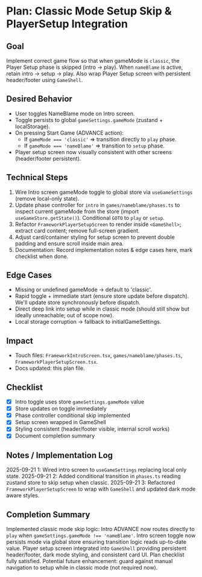 # Plan: Classic Mode Setup Skip & PlayerSetup Integration

## Goal
Implement correct game flow so that when gameMode is `classic`, the Player Setup phase is skipped (intro -> play). When `nameBlame` is active, retain intro -> setup -> play. Also wrap Player Setup screen with persistent header/footer using `GameShell`.

## Desired Behavior
- User toggles NameBlame mode on Intro screen.
- Toggle persists to global `gameSettings.gameMode` (zustand + localStorage).
- On pressing Start Game (ADVANCE action):
  - If `gameMode === 'classic'` => transition directly to `play` phase.
  - If `gameMode === 'nameBlame'` => transition to `setup` phase.
- Player setup screen now visually consistent with other screens (header/footer persistent).

## Technical Steps
1. Wire Intro screen gameMode toggle to global store via `useGameSettings` (remove local-only state).
2. Update phase controller for `intro` in `games/nameblame/phases.ts` to inspect current gameMode from the store (import `useGameStore.getState()`). Conditional `GOTO` to `play` or `setup`.
3. Refactor `FrameworkPlayerSetupScreen` to render inside `<GameShell>`; extract card content; remove full-screen gradient.
4. Adjust card/container styling for setup screen to prevent double padding and ensure scroll inside main area.
5. Documentation: Record implementation notes & edge cases here, mark checklist when done.

## Edge Cases
- Missing or undefined gameMode -> default to 'classic'.
- Rapid toggle + immediate start (ensure store update before dispatch). We'll update store synchronously before dispatch.
- Direct deep link into setup while in classic mode (should still show but ideally unreachable; out of scope now).
- Local storage corruption -> fallback to initialGameSettings.

## Impact
- Touch files: `FrameworkIntroScreen.tsx`, `games/nameblame/phases.ts`, `FrameworkPlayerSetupScreen.tsx`.
- Docs updated: this plan file.

## Checklist
- [x] Intro toggle uses store `gameSettings.gameMode` value
- [x] Store updates on toggle immediately
- [x] Phase controller conditional skip implemented
- [x] Setup screen wrapped in GameShell
- [x] Styling consistent (header/footer visible, internal scroll works)
- [x] Document completion summary

## Notes / Implementation Log
2025-09-21 1: Wired intro screen to `useGameSettings` replacing local only state.
2025-09-21 2: Added conditional transition in `phases.ts` reading zustand store to skip setup when classic.
2025-09-21 3: Refactored `FrameworkPlayerSetupScreen` to wrap with `GameShell` and updated dark mode aware styles.

## Completion Summary
Implemented classic mode skip logic: Intro ADVANCE now routes directly to `play` when `gameSettings.gameMode !== 'nameBlame'`. Intro screen toggle now persists mode via global store ensuring transition logic reads up-to-date value. Player setup screen integrated into `GameShell` providing persistent header/footer, dark mode styling, and consistent card UI. Plan checklist fully satisfied. Potential future enhancement: guard against manual navigation to setup while in classic mode (not required now).


